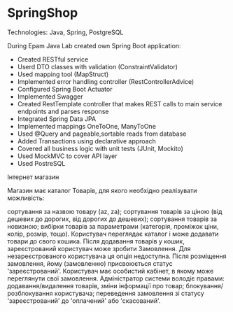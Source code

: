 # SpringShop
Technologies: Java, Spring, PostgreSQL

During Epam Java Lab created own Spring Boot application:
* Created RESTful service
* Userd DTO classes with validation (ConstraintValidator)
* Used mapping tool (MapStruct)
* Implemented error handling controller (RestControllerAdvice)
* Configured Spring Boot Actuator
* Implemented Swagger
* Created RestTemplate controller that makes REST calls to main service endpoints and parses response
* Integrated Spring Data JPA
* Implemented mappings OneToOne, ManyToOne
* Used @Query and pageable,sortable reads from database
* Added Transactions using declarative approach
* Covered all business logic with unit tests (JUnit, Mockito)
* Used MockMVC to cover API layer
* Used PostreSQL

Інтернет магазин

Магазин має каталог Товарів, для якого необхідно реалізувати можливість:

сортування за назвою товару (az, za);
сортування товарів за ціною (від дешевих до дорогих, від дорогих до дешевих);
сортування товарів за новизною;
вибірки товарів за параметрами (категорія, проміжок ціни, колір, розмір, тощо). Користувач переглядає каталог і може додавати товари до свого кошика. Після додавання товарів у кошик, зареєстрований користувач може зробити Замовлення. Для незареєстрованого користувача ця опція недоступна. Після розміщення замовлення, йому (замовленню) присвоюється статус 'зареєстрований'. Користувач має особистий кабінет, в якому може переглянути свої замовлення. Адміністратор системи володіє правами:
додавання/видалення товарів, зміни інформації про товар;
блокування/розблокування користувача;
переведення замовлення зі статусу 'зареєстрований' до 'оплачений' або 'скасований'.
